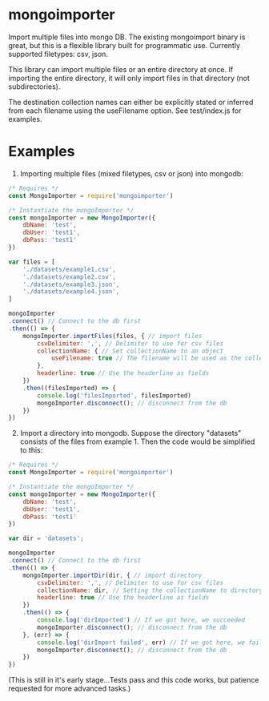 # mongoimporter
Import multiple files into mongo DB. The existing mongoimport binary is great, but this is a flexible library built for programmatic use. Currently supported filetypes: csv, json.

This library can import multiple files or an entire directory at once. If importing the entire directory, it will only import files in that directory (not subdirectories).

The destination collection names can either be explicitly stated or inferred from each filename using the useFilename option. See test/index.js for examples.

# Examples
1. Importing multiple files (mixed filetypes, csv or json) into mongodb:
```javascript
/* Requires */
const MongoImporter = require('mongoimporter')

/* Instantiate the mongoImporter */
const mongoImporter = new MongoImporter({
    dbName: 'test',
    dbUser: 'test1',
    dbPass: 'test1'
})

var files = [
    './datasets/example1.csv',
    './datasets/example2.csv',
    './datasets/example3.json',
    './datasets/example4.json',
]

mongoImporter
.connect() // Connect to the db first
.then(() => {
    mongoImporter.importFiles(files, { // import files
        csvDelimiter: ',', // Delimiter to use for csv files
        collectionName: { // Set collectionName to an object
            useFilename: true // The filename will be used as the collectionName
        },
        headerline: true // Use the headerline as fields
    })
    .then((filesImported) => {
        console.log('filesImported', filesImported)
        mongoImporter.disconnect(); // disconnect from the db
    })
})
```

2. Import a directory into mongodb. Suppose the directory "datasets" consists of the files from example 1. Then the code would be simplified to this:
```javascript
/* Requires */
const MongoImporter = require('mongoimporter')

/* Instantiate the mongoImporter */
const mongoImporter = new MongoImporter({
    dbName: 'test',
    dbUser: 'test1',
    dbPass: 'test1'
})

var dir = 'datasets';

mongoImporter
.connect() // Connect to the db first
.then(() => {
    mongoImporter.importDir(dir, { // import directory
        csvDelimiter: ',', // Delimiter to use for csv files
        collectionName: dir, // Setting the collectionName to directory name explicitly (but it can be any string you want)
        headerline: true // Use the headerline as fields
    })
    .then(() => {
        console.log('dirImported') // If we got here, we succeeded
        mongoImporter.disconnect(); // disconnect from the db
    }, (err) => {
        console.log('dirImport failed', err) // If we got here, we failed...read the err.
        mongoImporter.disconnect(); // disconnect from the db
    })
})
```

(This is still in it's early stage...Tests pass and this code works, but patience requested for more advanced tasks.)
